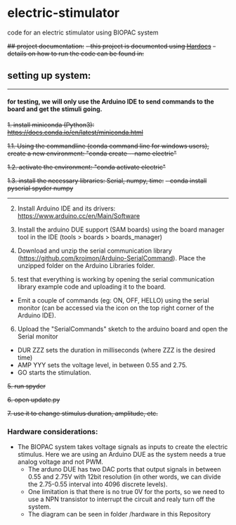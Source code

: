 # electric-stimulator
code for an electric stimulator using BIOPAC system


~~## project documentation:~~
~~- this project is documented using [Hardocs](https://gitlab.com/go-commons/hardocs)~~
~~- details on how to run the code can be found in:~~


## setting up system:

---
#### for testing, we will only use the Arduino IDE to send commands to the board and get the stimuli going.

~~1. install miniconda (Python3): https://docs.conda.io/en/latest/miniconda.html~~

 ~~1.1. Using the commandline (conda command line for windows users), create a new environment: "conda create --name electric"~~

 ~~1.2. activate the environment: "conda activate electric"~~

 ~~1.3. install the necessary libraries: Serial, numpy, time:~~
 ~~- conda install pyserial spyder numpy~~

---

2. Install Arduino IDE and its drivers: https://www.arduino.cc/en/Main/Software
3. Install the arduino DUE support (SAM boards) using the board manager tool in the IDE (tools > boards > boards_manager)

4. Download and unzip the serial communication library (https://github.com/kroimon/Arduino-SerialCommand). Place the unzipped folder on the Arduino Libraries folder.

5. test that everything is working by opening the serial communication library example code and uploading it to the board.
  
  - Emit a couple of commands (eg: ON, OFF, HELLO) using the serial monitor (can be accessed via the icon on the top right corner of the Arduino IDE).


6. Upload the "SerialCommands" sketch to the arduino board and open the Serial monitor
  - DUR ZZZ sets the duration in milliseconds (where ZZZ is the desired time)
  - AMP YYY sets the voltage level, in between 0.55 and 2.75.
  - GO starts the stimulation.



~~5. run spyder~~

~~6. open update.py~~

~~7. use it to change stimulus duration, amplitude, etc.~~

### Hardware considerations:

- The BIOPAC system takes voltage signals as inputs to create the electric stimulus. Here we are using an Arduino DUE as the system needs a true analog voltage and not PWM.
  - The arduno DUE has two DAC ports that output signals in between 0.55 and 2.75V with 12bit resolution (in other words, we can divide the 2.75-0.55 interval into 4096 discrete levels).
  - One limitation is that there is no true 0V for the ports, so we need to use a NPN transistor to interrupt the circuit and realy turn off the system.
  - The diagram can be seen in folder /hardware in this Repository
